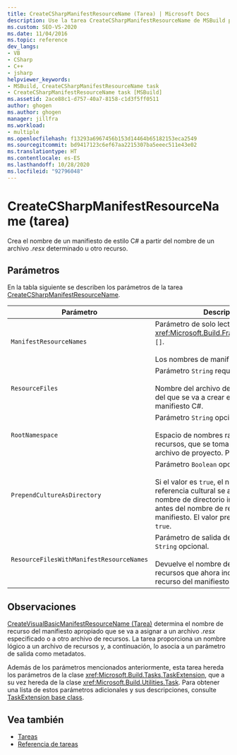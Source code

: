 ```yaml
---
title: CreateCSharpManifestResourceName (Tarea) | Microsoft Docs
description: Use la tarea CreateCSharpManifestResourceName de MSBuild para crear un nombre de manifiesto de estilo de C# a partir de un nombre de archivo .resx determinado u otro recurso.
ms.custom: SEO-VS-2020
ms.date: 11/04/2016
ms.topic: reference
dev_langs:
- VB
- CSharp
- C++
- jsharp
helpviewer_keywords:
- MSBuild, CreateCSharpManifestResourceName task
- CreateCSharpManifestResourceName task [MSBuild]
ms.assetid: 2ace88c1-d757-40a7-8158-c1d3f5ff0511
author: ghogen
ms.author: ghogen
manager: jillfra
ms.workload:
- multiple
ms.openlocfilehash: f13293a6967456b153d14464b65182153eca2549
ms.sourcegitcommit: bd9417123c6ef67aa2215307ba5eeec511e43e02
ms.translationtype: HT
ms.contentlocale: es-ES
ms.lasthandoff: 10/28/2020
ms.locfileid: "92796048"
---
```

# <a name="createcsharpmanifestresourcename-task"></a>CreateCSharpManifestResourceName (tarea)

Crea el nombre de un manifiesto de estilo C# a partir del nombre de un archivo *.resx* determinado u otro recurso.

## <a name="parameters"></a>Parámetros

 En la tabla siguiente se describen los parámetros de la tarea [CreateCSharpManifestResourceName](../msbuild/createcsharpmanifestresourcename-task.md).

| Parámetro | Descripción |
| - | - |
| `ManifestResourceNames` | Parámetro de solo lectura de salida <xref:Microsoft.Build.Framework.ITaskItem> `[]`.<br /><br /> Los nombres de manifiesto resultantes. |
| `ResourceFiles` | Parámetro `String` requerido.<br /><br /> Nombre del archivo de recursos a partir del que se va a crear el nombre del manifiesto C#. |
| `RootNamespace` | Parámetro `String` opcional.<br /><br /> Espacio de nombres raíz del archivo de recursos, que se toma normalmente del archivo de proyecto. Puede ser `null`. |
| `PrependCultureAsDirectory` | Parámetro `Boolean` opcional.<br /><br /> Si el valor es `true`, el nombre de la referencia cultural se agrega como nombre de directorio inmediatamente antes del nombre de recurso del manifiesto. El valor predeterminado es `true`. |
| `ResourceFilesWithManifestResourceNames` | Parámetro de salida de solo lectura `String` opcional.<br /><br /> Devuelve el nombre del archivo de recursos que ahora incluye el nombre de recurso del manifiesto. |

## <a name="remarks"></a>Observaciones

 [CreateVisualBasicManifestResourceName (Tarea)](../msbuild/createvisualbasicmanifestresourcename-task.md) determina el nombre de recurso del manifiesto apropiado que se va a asignar a un archivo *.resx* especificado o a otro archivo de recursos. La tarea proporciona un nombre lógico a un archivo de recursos y, a continuación, lo asocia a un parámetro de salida como metadatos.

 Además de los parámetros mencionados anteriormente, esta tarea hereda los parámetros de la clase <xref:Microsoft.Build.Tasks.TaskExtension>, que a su vez hereda de la clase <xref:Microsoft.Build.Utilities.Task>. Para obtener una lista de estos parámetros adicionales y sus descripciones, consulte [TaskExtension base class](../msbuild/taskextension-base-class.md).

## <a name="see-also"></a>Vea también

- [Tareas](../msbuild/msbuild-tasks.md)
- [Referencia de tareas](../msbuild/msbuild-task-reference.md)
